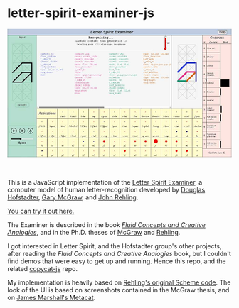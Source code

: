 # letter-spirit-examiner-js

[<img src="./md_screenshot-1.jpg">](https://paul-g2.github.io/letter-spirit-examiner-js/)

</br>

This is a JavaScript implementation of the [Letter Spirit Examiner](https://en.wikipedia.org/wiki/Fluid_Concepts_and_Creative_Analogies#Chapter_10:_Letter_Spirit),
a computer model of human letter-recognition developed by [Douglas Hofstadter](https://en.wikipedia.org/wiki/Douglas_Hofstadter), [Gary McGraw](https://www.garymcgraw.com/), and [John Rehling](https://scholar.google.com.br/scholar?q=john+rehling). 

[You can try it out here.](https://paul-g2.github.io/letter-spirit-examiner-js/)

The Examiner is described in the book [<i>Fluid Concepts and Creative Analogies</i>](https://en.wikipedia.org/wiki/Fluid_Concepts_and_Creative_Analogies), 
and in the Ph.D. theses of [McGraw](https://www.garymcgraw.com/technology/writings/thesis/) and 
[Rehling](https://github.com/Alex-Linhares/FARGonautica/blob/master/Literature/Ph.D.%20Theses/Rehling-2001-Letter.Spirit.part.Two.pdf).

I got interested in Letter Spirit, and the Hofstadter group's other projects, after reading the <i>Fluid Concepts and Creative Analogies</i> book,
but I couldn't find demos that were easy to get up and running. Hence this repo, and the related [copycat-js](https://github.com/Paul-G2/copycat-js) repo.

My implementation is heavily based on [Rehling's original Scheme code](https://github.com/Alex-Linhares/FARGonautica/tree/master/Software/Letter-Spirit). 
The look of the UI is based on screenshots contained in the McGraw thesis, and on [James Marshall's Metacat](http://science.slc.edu/jmarshall/metacat/).
